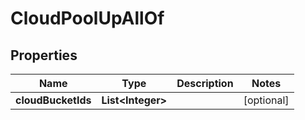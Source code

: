 

# CloudPoolUpAllOf

## Properties

Name | Type | Description | Notes
------------ | ------------- | ------------- | -------------
**cloudBucketIds** | **List&lt;Integer&gt;** |  |  [optional]



